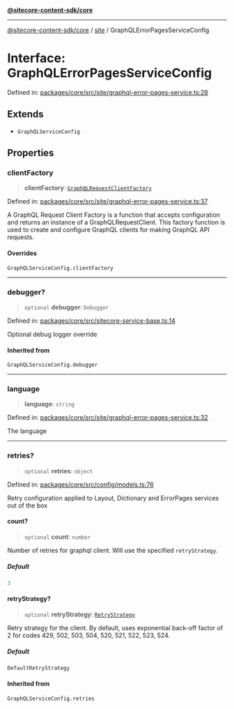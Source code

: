 [**@sitecore-content-sdk/core**](../../README.md)

***

[@sitecore-content-sdk/core](../../README.md) / [site](../README.md) / GraphQLErrorPagesServiceConfig

# Interface: GraphQLErrorPagesServiceConfig

Defined in: [packages/core/src/site/graphql-error-pages-service.ts:28](https://github.com/Sitecore/xmc-jss-dev/blob/692b154f482187bff433276bee9671bda23cfd11/packages/core/src/site/graphql-error-pages-service.ts#L28)

## Extends

- `GraphQLServiceConfig`

## Properties

### clientFactory

> **clientFactory**: [`GraphQLRequestClientFactory`](../../index/type-aliases/GraphQLRequestClientFactory.md)

Defined in: [packages/core/src/site/graphql-error-pages-service.ts:37](https://github.com/Sitecore/xmc-jss-dev/blob/692b154f482187bff433276bee9671bda23cfd11/packages/core/src/site/graphql-error-pages-service.ts#L37)

A GraphQL Request Client Factory is a function that accepts configuration and returns an instance of a GraphQLRequestClient.
This factory function is used to create and configure GraphQL clients for making GraphQL API requests.

#### Overrides

`GraphQLServiceConfig.clientFactory`

***

### debugger?

> `optional` **debugger**: `Debugger`

Defined in: [packages/core/src/sitecore-service-base.ts:14](https://github.com/Sitecore/xmc-jss-dev/blob/692b154f482187bff433276bee9671bda23cfd11/packages/core/src/sitecore-service-base.ts#L14)

Optional debug logger override

#### Inherited from

`GraphQLServiceConfig.debugger`

***

### language

> **language**: `string`

Defined in: [packages/core/src/site/graphql-error-pages-service.ts:32](https://github.com/Sitecore/xmc-jss-dev/blob/692b154f482187bff433276bee9671bda23cfd11/packages/core/src/site/graphql-error-pages-service.ts#L32)

The language

***

### retries?

> `optional` **retries**: `object`

Defined in: [packages/core/src/config/models.ts:76](https://github.com/Sitecore/xmc-jss-dev/blob/692b154f482187bff433276bee9671bda23cfd11/packages/core/src/config/models.ts#L76)

Retry configuration applied to Layout, Dictionary and ErrorPages services out of the box

#### count?

> `optional` **count**: `number`

Number of retries for graphql client. Will use the specified `retryStrategy`.

##### Default

```ts
3
```

#### retryStrategy?

> `optional` **retryStrategy**: [`RetryStrategy`](../../index/interfaces/RetryStrategy.md)

Retry strategy for the client. By default, uses exponential
back-off factor of 2 for codes 429, 502, 503, 504, 520, 521, 522, 523, 524.

##### Default

```ts
DefaultRetryStrategy
```

#### Inherited from

`GraphQLServiceConfig.retries`
